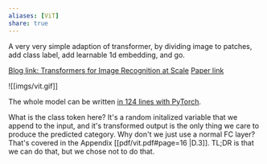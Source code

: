 ```yaml
---
aliases: [ViT]
share: true
---
```


A very very simple adaption of transformer, by dividing image to patches, add class label, add learnable 1d embedding, and go.

[Blog link: Transformers for Image Recognition at Scale](https://ai.googleblog.com/2020/12/transformers-for-image-recognition-at.html)
[Paper link](https://arxiv.org/abs/2010.11929)

![[imgs/vit.gif]]

The whole model can be written [in 124 lines with PyTorch](https://github.com/lucidrains/vit-pytorch/blob/main/vit_pytorch/vit.py).

What is the class token here? It's a random initalized variable that we append to the input, and it's transformed output is the only thing we care to produce the predicted category. Why don't we just use a normal FC layer? That's covered in the Appendix [[pdf/vit.pdf#page=16 |D.3]]. TL;DR is that we can do that, but we chose not to do that. 